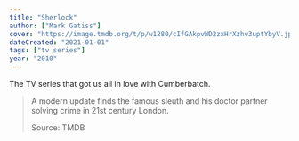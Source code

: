 ```yaml
---
title: "Sherlock"
author: ["Mark Gatiss"]
cover: "https://image.tmdb.org/t/p/w1280/cIfGAkpvWD2zxHrXzhv3uptYbyV.jpg"
dateCreated: "2021-01-01"
tags: ["tv series"]
year: "2010"
---
```


The TV series that got us all in love with Cumberbatch.

> A modern update finds the famous sleuth and his doctor partner solving crime in 21st century London.
>
> Source: TMDB
